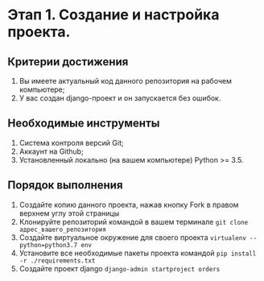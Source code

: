 # Этап 1. Создание и настройка проекта.

## Критерии достижения

1. Вы имеете актуальный код данного репозитория на рабочем компьютере;
2. У вас создан django-проект и он запускается без ошибок.

## Необходимые инструменты

1. Система контроля версий Git;
2. Аккаунт на Github;
3. Установленный локально (на вашем компьютере) Python >= 3.5.

## Порядок выполнения

1. Создайте копию данного проекта, нажав кнопку Fork в 
правом верхнем углу этой страницы
2. Клонируйте репозиторий командой в вашем терминале 
```git clone адрес_вашего_репозитория```
3. Создайте виртуальное окружение для своего проекта
```virtualenv --python=python3.7 env```
4. Установите все необходимые пакеты проекта командой 
```pip install -r ./requirements.txt```
5. Создайте проект django
```django-admin startproject orders```